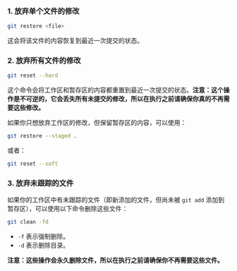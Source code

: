 ### 1. 放弃单个文件的修改

```bash
git restore <file>
```

这会将该文件的内容恢复到最近一次提交的状态。

### 2. 放弃所有文件的修改

```bash
git reset --hard
```

这个命令会将工作区和暂存区的内容都重置到最近一次提交的状态。**注意：这个操作是不可逆的，它会丢失所有未提交的修改，所以在执行之前请确保你真的不再需要这些修改。**

如果你只想放弃工作区的修改，但保留暂存区的内容，可以使用：

```bash
git restore --staged .
```

或者：

```bash
git reset --soft
```

### 3. 放弃未跟踪的文件

如果你的工作区中有未跟踪的文件（即新添加的文件，但尚未被 `git add` 添加到暂存区），可以使用以下命令删除这些文件：

```bash
git clean -fd
```

- `-f` 表示强制删除。
- `-d` 表示删除目录。

**注意：这些操作会永久删除文件，所以在执行之前请确保你不再需要这些文件。**

